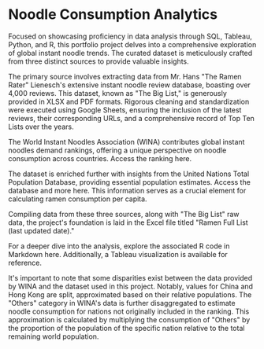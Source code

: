 # Noodle Consumption Analytics


Focused on showcasing proficiency in data analysis through SQL, Tableau, Python, and R, this portfolio project delves into a comprehensive exploration of global instant noodle trends. The curated dataset is meticulously crafted from three distinct sources to provide valuable insights.

The primary source involves extracting data from Mr. Hans "The Ramen Rater" Lienesch's extensive instant noodle review database, boasting over 4,000 reviews. This dataset, known as "The Big List," is generously provided in XLSX and PDF formats. Rigorous cleaning and standardization were executed using Google Sheets, ensuring the inclusion of the latest reviews, their corresponding URLs, and a comprehensive record of Top Ten Lists over the years.

The World Instant Noodles Association (WINA) contributes global instant noodles demand rankings, offering a unique perspective on noodle consumption across countries. Access the ranking here.

The dataset is enriched further with insights from the United Nations Total Population Database, providing essential population estimates. Access the database and more here. This information serves as a crucial element for calculating ramen consumption per capita.

Compiling data from these three sources, along with "The Big List" raw data, the project's foundation is laid in the Excel file titled "Ramen Full List (last updated date)."

For a deeper dive into the analysis, explore the associated R code in Markdown here. Additionally, a Tableau visualization is available for reference.

It's important to note that some disparities exist between the data provided by WINA and the dataset used in this project. Notably, values for China and Hong Kong are split, approximated based on their relative populations. The "Others" category in WINA's data is further disaggregated to estimate noodle consumption for nations not originally included in the ranking. This approximation is calculated by multiplying the consumption of "Others" by the proportion of the population of the specific nation relative to the total remaining world population.
